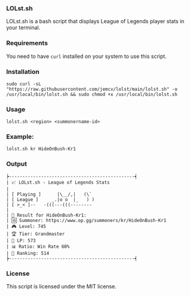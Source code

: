 ### LOLst.sh 

LOLst.sh is a bash script that displays League of Legends player stats in your terminal.

### Requirements

You need to have `curl` installed on your system to use this script.

### Installation 
    sudo curl -sL "https://raw.githubusercontent.com/jemcv/lolst/main/lolst.sh" -o /usr/local/bin/lolst.sh && sudo chmod +x /usr/local/bin/lolst.sh

### Usage
    lolst.sh <region> <summonername-id>

### Example:
    lolst.sh kr HideOnBush-Kr1

### Output
    ┝-----------------------------------------------┥
    | 📈 LOLst.sh - League of Legends Stats
    | 
    | [ Playing ]      |\__/,|   (\`
    | [ League ]     _.|o o  |_   ) ) 
    | [ >_< ]--   -(((---(((--------
    |
    | 🔎 Result for HideOnBush-Kr1: 
    | 🆔 Summoner: https://www.op.gg/summoners/kr/HideOnBush-Kr1 
    | 🎮 Level: 745 
    | 🏆 Tier: Grandmaster 
    | 🎯 LP: 573 
    | 📊 Ratio: Win Rate 60% 
    | 🏅 Ranking: 514 
    ┝-----------------------------------------------┥

### License
This script is licensed under the MIT license.
